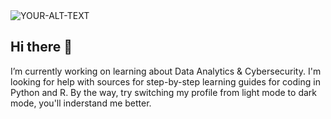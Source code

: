 <picture>
 <source media="(prefers-color-scheme: dark)" srcset="https://thedesignest.net/wp-content/uploads/2020/05/Cyberpunk-2077-Art-by-James-Abels-689x1024.jpg">
 <source media="(prefers-color-scheme: light)" srcset="https://cdnb.artstation.com/p/assets/images/images/030/916/251/large/mitchell-seminutin-asset.jpg?1602036964">
 <img alt="YOUR-ALT-TEXT" src="YOUR-DEFAULT-IMAGE">
</picture>

## Hi there 👋
I’m currently working on learning about Data Analytics & Cybersecurity. 
I'm looking for help with sources for step-by-step learning guides for coding in Python and R. By the way, try switching my profile from light mode to dark mode, you'll inderstand me better.

<!--
**nikkosgordon94/nikkosgordon94** is a ✨ _special_ ✨ repository because its `README.md` (this file) appears on your GitHub profile.

Here are some ideas to get you started:

- 🔭 I’m currently working on Data Analytics & Cybersecurity
- 🌱 I’m currently learning ...
- 👯 I’m looking to collaborate on ...
- 🤔 I’m looking for help with step-by-step learning for R and Pythin coding
- 💬 Ask me about ...
- 📫 How to reach me: ...
- 😄 Pronouns: ...
- ⚡ Fun fact: ...
-->
